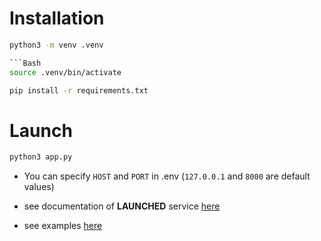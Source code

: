 # Installation

```Bash
python3 -m venv .venv

```Bash
source .venv/bin/activate
```

```Bash
pip install -r requirements.txt
```

# Launch

```Bash
python3 app.py
```

* You can specify `HOST` and `PORT` in .env (`127.0.0.1` and `8000` are default values)

* see documentation of **LAUNCHED** service [here](http://127.0.0.1:8000/v1/docs)

* see examples [here](examples.http)
